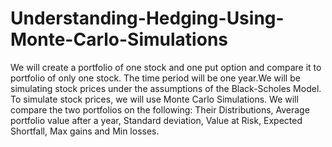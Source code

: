 # Understanding-Hedging-Using-Monte-Carlo-Simulations
We will create a portfolio of one stock and one put option and compare it to portfolio of only one stock. The time period will be one year.We will be simulating stock prices under the assumptions of the Black-Scholes Model.
To simulate stock prices, we will use Monte Carlo Simulations.
We will compare the two portfolios on the following: Their Distributions, Average portfolio value after a year, Standard deviation, Value at Risk, Expected Shortfall, Max gains and Min losses.
